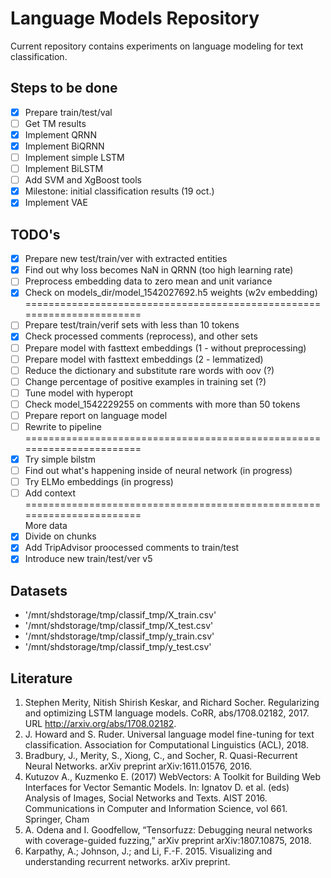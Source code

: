 # Language Models Repository

Current repository contains experiments on language modeling for text classification. 

## Steps to be done
- [x] Prepare train/test/val
- [ ] Get TM results
- [x] Implement QRNN
- [x] Implement BiQRNN
- [ ] Implement simple LSTM
- [ ] Implement BiLSTM
- [ ] Add SVM and XgBoost tools
- [x] Milestone: initial classification results (19 oct.)
- [x] Implement VAE  

## TODO's
- [x] Prepare new test/train/ver with extracted entities
- [x] Find out why loss becomes NaN in QRNN (too high learning rate)
- [ ] Preprocess embedding data to zero mean and unit variance  
- [x] Check on models_dir/model_1542027692.h5 weights (w2v embedding)  
=======================================================================
- [ ] Prepare test/train/verif sets with less than 10 tokens
- [x] Check processed comments (reprocess), and other sets
- [ ] Prepare model with fasttext embeddings (1 - without preprocessing)   
- [ ] Prepare model with fasttext embeddings (2 - lemmatized)   
- [ ] Reduce the dictionary and substitute rare words with oov (?)
- [ ] Change percentage of positive examples in training set (?)
- [ ] Tune model with hyperopt
- [ ] Check model_1542229255 on comments with more than 50 tokens
- [ ] Prepare report on language model
- [ ] Rewrite to pipeline
=======================================================================  
- [x] Try simple bilstm  
- [ ] Find out  what's happening inside of neural network  (in progress)
- [ ] Try ELMo embeddings  (in progress)
- [ ] Add context  
=======================================================================  
More data 
- [x] Divide on chunks  
- [x] Add TripAdvisor proocessed comments to train/test
- [x] Introduce new train/test/ver v5 

 ## Datasets
 
* '/mnt/shdstorage/tmp/classif_tmp/X_train.csv'
* '/mnt/shdstorage/tmp/classif_tmp/X_test.csv'
* '/mnt/shdstorage/tmp/classif_tmp/y_train.csv'
* '/mnt/shdstorage/tmp/classif_tmp/y_test.csv'
 
## Literature

1. Stephen Merity, Nitish Shirish Keskar, and Richard Socher. Regularizing and optimizing LSTM language models. CoRR, abs/1708.02182,  2017.   URL http://arxiv.org/abs/1708.02182.
2. J. Howard and S. Ruder.  Universal language model fine-tuning for text classification. Association for Computational Linguistics (ACL), 2018.
3. Bradbury, J., Merity, S., Xiong, C., and Socher, R. Quasi-Recurrent Neural Networks. arXiv preprint arXiv:1611.01576, 2016.
4. Kutuzov A., Kuzmenko E. (2017) WebVectors: A Toolkit for Building Web Interfaces for Vector Semantic Models. In: Ignatov D. et al. (eds) Analysis of Images, Social Networks and Texts. AIST 2016. Communications in Computer and Information Science, vol 661. Springer, Cham  
5. A. Odena and I. Goodfellow, “Tensorfuzz: Debugging neural networks with coverage-guided fuzzing,” arXiv preprint arXiv:1807.10875, 2018.  
6. Karpathy, A.; Johnson, J.; and Li, F.-F. 2015. Visualizing and understanding recurrent networks. arXiv preprint.